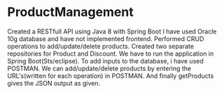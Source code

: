 # ProductManagement
Created a RESTfull API using Java 8 with Spring Boot
I have used Oracle 10g database and have not implemented frontend.
Performed CRUD operations to add/update/delete products.
Created two separate repositories for Product and Discount.
We have to run the application in Spring Boot(Sts/eclipse).
To add inputs to the database, i have used POSTMAN.
We can add/update/delete products by entering the URL's(written for each operation) in POSTMAN.
And finally getProducts gives the JSON output as given.
